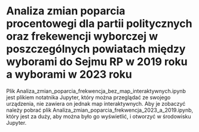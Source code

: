﻿# Analiza zmian poparcia procentowegi dla partii politycznych oraz frekewencji wyborczej w poszczególnych powiatach między wyborami do Sejmu RP w 2019 roku a wyborami w 2023 roku
Plik Analiza_zmian_poparcia_frekwencja_bez_map_interaktywnych.ipynb jest plikiem notatnika Jupyter, który można przeglądać ze swojego urządzenia, nie zawiera on jednak map interaktywnych. Aby je zobaczyć należy pobrać plik Analiza_zmian_poparcia_frekwencja_2023_a_2019.ipynb, który jest za duży, aby można było go wyświetlić, i otworzyć w środowisku Jupyter.
